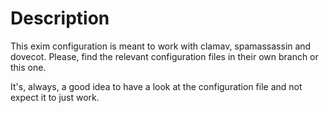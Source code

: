 # Description
This exim configuration is meant to work with clamav, spamassassin and dovecot. Please, find the relevant configuration files
in their own branch or this one.

It's, always, a good idea to have a look at the configuration file and not expect it to just work.
